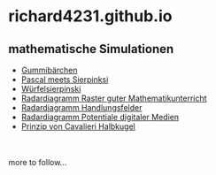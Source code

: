 # richard4231.github.io

## mathematische Simulationen
- [Gummibärchen](https://richard4231.github.io/jellybears)
- [Pascal meets Sierpinksi](https://richard4231.github.io/pasclatriangleoptimized)
- [Würfelsierpinski](https://richard4231.github.io/xplodingsierpinski)
- [Radardiagramm Raster guter Mathematikunterricht](https://richard4231.github.io/radargraphRGMU)
- [Radardiagramm Handlungsfelder](https://richard4231.github.io/radargraphBPA)
- [Radardiagramm Potentiale digitaler Medien](https://richard4231.github.io/radargraphdigitalmedia)
- [Prinzip von Cavalieri Halbkugel](https://richard4231.github.io/22-09-v02cavalieri)
<br/> 
<br/> 
more to follow...

